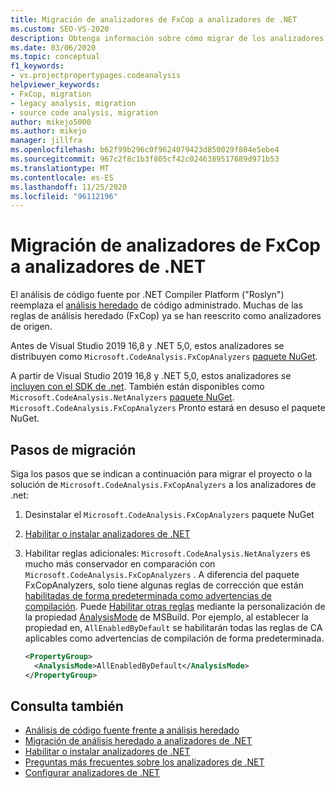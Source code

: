```yaml
---
title: Migración de analizadores de FxCop a analizadores de .NET
ms.custom: SEO-VS-2020
description: Obtenga información sobre cómo migrar de los analizadores de FxCop a los analizadores de .NET
ms.date: 03/06/2020
ms.topic: conceptual
f1_keywords:
- vs.projectpropertypages.codeanalysis
helpviewer_keywords:
- FxCop, migration
- legacy analysis, migration
- source code analysis, migration
author: mikejo5000
ms.author: mikejo
manager: jillfra
ms.openlocfilehash: b62f99b296c0f9624079423d850029f804e5ebe4
ms.sourcegitcommit: 967c2f8c1b3f805cf42c0246389517689d971b53
ms.translationtype: MT
ms.contentlocale: es-ES
ms.lasthandoff: 11/25/2020
ms.locfileid: "96112196"
---
```

# <a name="migrate-from-fxcop-analyzers-to-net-analyzers"></a>Migración de analizadores de FxCop a analizadores de .NET

El análisis de código fuente por .NET Compiler Platform ("Roslyn") reemplaza el [análisis heredado](code-analysis-for-managed-code-overview.md) de código administrado. Muchas de las reglas de análisis heredado (FxCop) ya se han reescrito como analizadores de origen.

Antes de Visual Studio 2019 16,8 y .NET 5,0, estos analizadores se distribuyen como `Microsoft.CodeAnalysis.FxCopAnalyzers` [paquete NuGet](https://www.nuget.org/packages/Microsoft.CodeAnalysis.FxCopAnalyzers).

A partir de Visual Studio 2019 16,8 y .NET 5,0, estos analizadores se [incluyen con el SDK de .net](/dotnet/fundamentals/code-analysis/overview). También están disponibles como `Microsoft.CodeAnalysis.NetAnalyzers` [paquete NuGet](https://www.nuget.org/packages/Microsoft.CodeAnalysis.NetAnalyzers). `Microsoft.CodeAnalysis.FxCopAnalyzers` Pronto estará en desuso el paquete NuGet.

## <a name="migration-steps"></a>Pasos de migración

Siga los pasos que se indican a continuación para migrar el proyecto o la solución de `Microsoft.CodeAnalysis.FxCopAnalyzers` a los analizadores de .net:

1. Desinstalar el `Microsoft.CodeAnalysis.FxCopAnalyzers` paquete NuGet

2. [Habilitar o instalar analizadores de .NET](install-net-analyzers.md)

3. Habilitar reglas adicionales: `Microsoft.CodeAnalysis.NetAnalyzers` es mucho más conservador en comparación con `Microsoft.CodeAnalysis.FxCopAnalyzers` . A diferencia del paquete FxCopAnalyzers, solo tiene algunas reglas de corrección que están [habilitadas de forma predeterminada como advertencias de compilación](/dotnet/fundamentals/code-analysis/overview#enabled-rules). Puede [Habilitar otras reglas](/dotnet/fundamentals/code-analysis/overview#enable-additional-rules) mediante la personalización de la propiedad [AnalysisMode](/dotnet/core/project-sdk/msbuild-props#analysismode) de MSBuild. Por ejemplo, al establecer la propiedad en, `AllEnabledByDefault` se habilitarán todas las reglas de CA aplicables como advertencias de compilación de forma predeterminada.

   ```xml
   <PropertyGroup>
     <AnalysisMode>AllEnabledByDefault</AnalysisMode>
   </PropertyGroup>
   ```

## <a name="see-also"></a>Consulta también

- [Análisis de código fuente frente a análisis heredado](net-analyzers-faq.md#whats-the-difference-between-legacy-fxcop-and-net-analyzers)
- [Migración de análisis heredado a analizadores de .NET](migrate-from-legacy-analysis-to-net-analyzers.md)
- [Habilitar o instalar analizadores de .NET](install-net-analyzers.md)
- [Preguntas más frecuentes sobre los analizadores de .NET](net-analyzers-faq.md)
- [Configurar analizadores de .NET](/dotnet/fundamentals/code-analysis/code-quality-rule-options)
